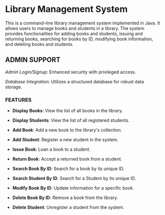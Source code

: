 # Library Management System


This is a  command-line library management system implemented in Java. It allows users to manage books and students in a library. The system provides functionalities for adding books and students, issuing and returning books, searching for books by ID, modifying book information, and deleting books and students.


## ADMIN SUPPORT


*Admin Login/Signup:* Enhanced security with privileged access.


*Database Integration:* Utilizes a structured database for robust data storage.


### FEATURES

- **Display Books**: View the list of all books in the library.

- **Display Students**: View the list of all registered students.

- **Add Book**: Add a new book to the library's collection.

- **Add Student**: Register a new student in the system.

- **Issue Book**: Loan a book to a student.

- **Return Book**: Accept a returned book from a student.

- **Search Book By ID**: Search for a book by its unique ID.

- **Search Student By ID**: Search for a Student by its unique ID.

- **Modify Book By ID**: Update information for a specific book.

- **Delete Book By ID**: Remove a book from the library.

- **Delete Student**: Unregister a student from the system.


